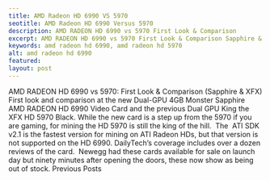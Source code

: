 ```yaml
---
title: AMD Radeon HD 6990 VS 5970
seotitle: AMD Radeon HD 6990 Versus 5970
description: AMD RADEON HD 6990 vs 5970 First Look & Comparison
excerpt: AMD RADEON HD 6990 vs 5970 First Look & Comparison Sapphire & XFX
keywords: amd radeon hd 6990, amd radeon hd 5970
alt: amd radeon hd 6990
featured: 
layout: post
---
```

AMD RADEON HD 6990 vs 5970: First Look & Comparison (Sapphire & XFX)
First look and comparison at the new Dual-GPU 4GB Monster Sapphire AMD RADEON HD 6990 Video Card and the previous Dual GPU King the XFX HD 5970 Black.
While the new card is a step up from the 5970 if you are gaming, for mining the HD 5970 is still the king of the hill.  The  ATI SDK v2.1 is the fastest version for mining on ATI Radeon HDs, but that version is not supported on the HD 6990.
DailyTech’s coverage includes over a dozen reviews of the card.  Newegg had these cards available for sale on launch day but ninety minutes after opening the doors, these now show as being out of stock.
Previous Posts
